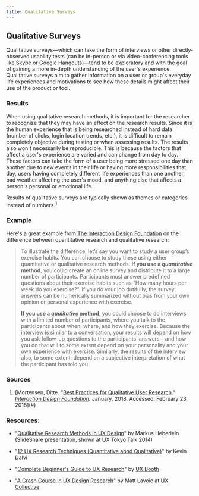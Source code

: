 ```yaml
---
title: Qualitative Surveys
---
```

## Qualitative Surveys

Qualitative surveys—which can take the form of interviews or other directly-observed usability tests (can be in-person or via video-conferencing tools like Skype or Google Hangouts)—tend to be exploratory and with the goal of gaining a more in-depth understanding of the user's experience. Qualitative surveys aim to gather information on a user or group's everyday life experiences and motivations to see how these details might affect their use of the product or tool.

### Results

When using qualitative research methods, it is important for the researcher to recognize that they may have an effect on the research results. Since it is the human experience that is being researched instead of hard data (number of clicks, login location trends, etc.), it is difficult to remain completely objective during testing or when assessing results. The results also won't necessarily be reproducible. This is because the factors that affect a user's experience are varied and can change from day to day. These factors can take the form of a user being more stressed one day than another due to new events in their life or having more responsibilities that day, users having completely different life experiences than one another, bad weather affecting the user's mood, and anything else that affects a person's personal or emotional life.

Results of qualitative surveys are typically shown as themes or categories instead of numbers.<sup>1</sup> 

### Example

Here's a great example from [The Interaction Design Foundation](https://www.interaction-design.org/) on the difference between quantitative research and qualitative research:

> To illustrate the difference, let’s say you want to study a user group’s exercise habits. You can choose to study these using either quantitative or qualitative research methods. **If you use a *quantitative* method**, you could create an online survey and distribute it to a large number of participants. Participants must answer predefined questions about their exercise habits such as “How many hours per week do you exercise?”. If you do your job dutifully, the survey answers can be numerically summarized without bias from your own opinion or personal experience with exercise.
> 
> **If you use a *qualitative* method**, you could choose to do interviews with a limited number of participants, where you talk to the participants about when, where, and how they exercise. Because the interview is similar to a conversation, your results will depend on how you ask follow-up questions to the participants’ answers – and how you do that will to some extent depend on your personality and your own experience with exercise. Similarly, the results of the interview also, to some extent, depend on a subjective interpretation of what the participant has told you. 

### Sources

1. [Mortensen, Ditte. "[Best Practices for Qualitative User Research](https://www.interaction-design.org/literature/article/best-practices-for-qualitative-user-research)." *[Interaction Design Foundation](https://www.interaction-design.org/)*. January, 2018. Accessed: February 23, 2018](#)

### Resources:

* "[Qualitative Research Methods in UX Design](https://www.slideshare.net/uxtalktokyo/ux-tokyo-talk-6-markus)" by Markus Heberlein (SlideShare presentation, shown at UX Tokyo Talk 2014)

* "[12 UX Research Techniques (Quantitative abnd Qualitative)](https://medium.com/ux-design-web-mobile-virtual-reality/12-ux-research-techniques-quantitative-and-qualitative-1a37bcb1914e)" by Kevin Dalvi

* "[Complete Beginner's Guide to UX Research](http://www.uxbooth.com/articles/complete-beginners-guide-to-design-research/)" by [UX Booth](http://www.uxbooth.com/)

* "[A Crash Course in UX Design Research](https://uxdesign.cc/a-crash-course-in-ux-design-research-ea00c3307c82)" by Matt Lavoie at [UX Collective](https://uxdesign.cc/)

